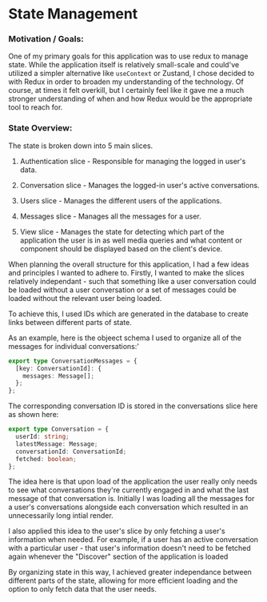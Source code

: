 # State Management

### Motivation / Goals:

One of my primary goals for this application was to use redux to manage state. While the application itself is relatively small-scale and could've utilized a simpler alternative like `useContext` or Zustand, I chose decided to with Redux in order to broaden my understanding of the technology. Of course, at times it felt overkill, but I certainly feel like it gave me a much stronger understanding of when and how Redux would be the appropriate tool to reach for.

### State Overview:

The state is broken down into 5 main slices.

1. Authentication slice - Responsible for managing the logged in user's data.

2. Conversation slice - Manages the logged-in user's active conversations.

3. Users slice - Manages the different users of the applications.

4. Messages slice - Manages all the messages for a user.

5. View slice - Manages the state for detecting which part of the application the user is in as well media queries and what content or component should be displayed based on the client's device.

When planning the overall structure for this application, I had a few ideas and principles I wanted to adhere to. Firstly, I wanted to make the slices relatively independant - such that something like a user conversation could be loaded without a user conversation or a set of messages could be loaded without the relevant user being loaded.

To achieve this, I used IDs which are generated in the database to create links between different parts of state.

As an example, here is the objeect schema I used to organize all of the messages for individual conversations:'

```typescript
export type ConversationMessages = {
  [key: ConversationId]: {
    messages: Message[];
  };
};
```

The corresponding conversation ID is stored in the conversations slice here as shown here:

```typescript
export type Conversation = {
  userId: string;
  latestMessage: Message;
  conversationId: ConversationId;
  fetched: boolean;
};
```

The idea here is that upon load of the application the user really only needs to see what conversations they're currently engaged in and what the last message of that conversation is. Initially I was loading all the messages for a user's conversations alongside each conversation which resulted in an unnecessarily long intial render.

I also applied this idea to the user's slice by only fetching a user's information when needed. For example, if a user has an active conversation with a particular user - that user's information doesn't need to be fetched again whenever the "Discover" section of the application is loaded

By organizing state in this way, I achieved greater independance between different parts of the state, allowing for more efficient loading and the option to only fetch data that the user needs.
